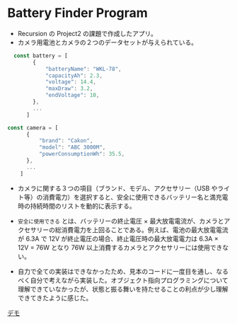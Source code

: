 # Battery Finder Program
- Recursion の Project2 の課題で作成したアプリ。 
- カメラ用電池とカメラの２つのデータセットが与えられている。

```JavaScript
  const battery = [
        {
            "batteryName": "WKL-78",
            "capacityAh": 2.3,
            "voltage": 14.4,
            "maxDraw": 3.2,
            "endVoltage": 10,
        },
        ...
      ]

const camera = [
      {
          "brand": "Cakon",
          "model": "ABC 3000M",
          "powerConsumptionWh": 35.5,
      },
      ...
    ]
```

- カメラに関する３つの項目（ブランド、モデル、アクセサリー（USB やライト等）の消費電力）を選択すると、安全に使用できるバッテリー名と満充電時の持続時間のリストを動的に表示する。
- `安全に使用できる` とは、バッテリーの終止電圧 × 最大放電電流が、カメラとアクセサリーの総消費電力を上回ることである。例えば、電池の最大放電電流が 6.3A で 12V が終止電圧の場合、終止電圧時の最大放電電力は 6.3A × 12V = 76W となり 76W 以上消費するカメラとアクセサリーには使用できない。

- 自力で全ての実装はできなかったため、見本のコードに一度目を通し、なるべく自分で考えながら実装した。オブジェクト指向プログラミングについて理解できていなかったが、状態と振る舞いを持たせることの利点が少し理解できてきたように感じた。


[デモ](https://youichi-higa.github.io/battery-finder-program/)